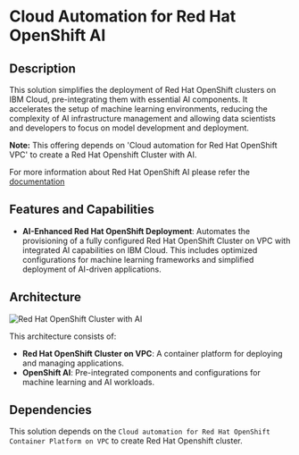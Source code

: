 # Cloud Automation for Red Hat OpenShift AI

## Description

This solution simplifies the deployment of Red Hat OpenShift clusters on IBM Cloud, pre-integrating them with essential AI components. It accelerates the setup of machine learning environments, reducing the complexity of AI infrastructure management and allowing data scientists and developers to focus on model development and deployment.

**Note:** This offering depends on 'Cloud automation for Red Hat OpenShift VPC' to create a Red Hat Openshift Cluster with AI.

For more information about Red Hat OpenShift AI please refer the [documentation](https://cloud.ibm.com/docs/openshift?topic=openshift-ai-addon-about&interface=ui)

## Features and Capabilities

-  **AI-Enhanced Red Hat OpenShift Deployment**: Automates the provisioning of a fully configured Red Hat OpenShift Cluster on VPC with integrated AI capabilities on IBM Cloud. This includes optimized configurations for machine learning frameworks and simplified deployment of AI-driven applications.


## Architecture

![Red Hat OpenShift Cluster with AI](https://raw.githubusercontent.com/terraform-ibm-modules/terraform-ibm-ocp-ai/blob/main/reference-architecture/deployable-architecture-ocp-ai-cluster.svg)

This architecture consists of:

-   **Red Hat OpenShift Cluster on VPC**: A container platform for deploying and managing applications.
-   **OpenShift AI**: Pre-integrated components and configurations for machine learning and AI workloads.


## Dependencies

This solution depends on the `Cloud automation for Red Hat OpenShift Container Platform on VPC` to create Red Hat Openshift cluster.

